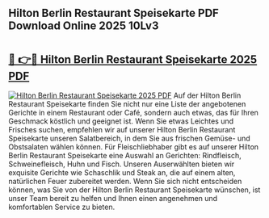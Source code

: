 ## Hilton Berlin Restaurant Speisekarte PDF Download Online 2025 10Lv3

# <h2><a href="http://gca6kjm.nevu.top/?p=Hilton+Berlin+Restaurant+Speisekarte">🔗 👉🔴 Hilton Berlin Restaurant Speisekarte 2025 PDF</a></h2>

[![Hilton Berlin Restaurant Speisekarte 2025 PDF](https://i.imgur.com/dBaPXMq.png)](http://gca6kjm.nevu.top/?p=Hilton+Berlin+Restaurant+Speisekarte)
Auf der Hilton Berlin Restaurant Speisekarte finden Sie nicht nur eine Liste der angebotenen Gerichte in einem Restaurant oder Café, sondern auch etwas, das für Ihren Geschmack köstlich und geeignet ist. Wenn Sie etwas Leichtes und Frisches suchen, empfehlen wir auf unserer Hilton Berlin Restaurant Speisekarte unseren Salatbereich, in dem Sie aus frischen Gemüse- und Obstsalaten wählen können. Für Fleischliebhaber gibt es auf unserer Hilton Berlin Restaurant Speisekarte eine Auswahl an Gerichten: Rindfleisch, Schweinefleisch, Huhn und Fisch. Unseren Auserwählten bieten wir exquisite Gerichte wie Schaschlik und Steak an, die auf einem alten, natürlichen Feuer zubereitet werden. Wenn Sie sich nicht entscheiden können, was Sie von der Hilton Berlin Restaurant Speisekarte wünschen, ist unser Team bereit zu helfen und Ihnen einen angenehmen und komfortablen Service zu bieten.
